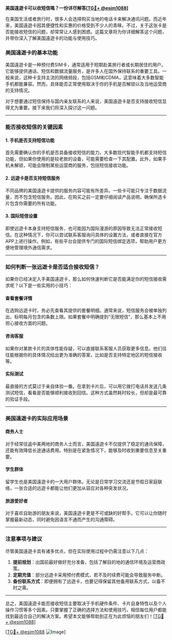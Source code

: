 **美国遠遊卡可以收短信嗎？一份详尽解答[[TG💪+ @esim1088](https://t.me/s/esim1088)]**

在美国生活或者旅行时，很多人会选择购买当地的电话卡来解决通讯问题。而近年来，美国遠遊卡因其便捷性和实惠的价格受到不少人的青睐。不过，关于这张卡是否能接收短信的问题，却常常让人感到困惑。这篇文章将为你详细解答这个问题，并带你深入了解美国遠遊卡的功能与使用技巧。

### 美国遠遊卡的基本功能

美国遠遊卡是一种预付费SIM卡，通常适用于短期赴美旅行者或长期居住的用户。它能够提供通话、短信和数据流量服务，是许多人在国外保持联系的重要工具。一般来说，这种卡支持主流的网络频段，包括GSM和CDMA，这意味着大多数智能手机都能兼容。然而，具体能否正常使用取决于你的手机是否解锁以及当地运营商的支持情况。

对于想要通过短信保持与国内亲友联系的人来说，美国遠遊卡是否支持接收短信显得尤为重要。接下来我们将深入探讨这一问题。

---

### 能否接收短信的关键因素

#### 1. 手机是否支持短信功能
首先需要确认你的手机是否具备接收短信的能力。大多数现代智能手机都支持短信功能，但如果你使用的是较老款的设备，可能需要检查一下其配置。此外，如果手机未解锁，可能会限制某些运营商的服务，包括短信接收功能。

#### 2. 远遊卡是否支持短信服务
不同品牌的美国遠遊卡提供的服务内容可能有所差异。一些卡可能只专注于数据流量，而不包含短信服务。因此，在购买之前一定要仔细阅读产品说明，确保所选卡片包含你需要的所有功能。

#### 3. 国际短信设置
即使远遊卡本身支持短信服务，也可能因为国际漫游的原因导致无法正常接收短信。在这种情况下，你可以尝试联系客服询问具体的设置方法，或者直接在官方APP上进行操作。例如，有些平台会提供专门的国际短信绑定选项，帮助用户更方便地管理境外通信需求。

---

### 如何判断一张远遊卡是否适合接收短信？

如果你已经决定入手美国遠遊卡，那么如何快速判断它是否能满足你的短信接收需求呢？以下是一些实用的小技巧：

#### 查看套餐详情
在选购远遊卡时，务必先查看其提供的套餐明细。通常来说，短信服务会被单独列出，标明每月包含的条数上限。如果套餐中明确提到“无限短信”，那么基本上不用担心接收方面的问题。

#### 咨询客服
如果你对某款卡片的具体性能存疑，可以直接联系客服人员获取更多信息。他们往往能根据你的具体情况给出更为准确的答案，比如是否支持特定地区的短信接收等。

#### 实际测试
最直接的方式莫过于亲自体验一番。在拿到卡片后，可以用它拨打电话并发送几条测试短信，看看是否能够顺利接收到回信。这种方式虽然耗时较长，但却是最可靠的验证手段。

---

### 美国遠遊卡的实际应用场景

#### 商务人士
对于经常往返中美两地的商务人士而言，美国遠遊卡不仅提供了稳定的通讯保障，还能有效降低长途通话费用。特别是在紧急情况下，能够及时收到重要信息至关重要。

#### 学生群体
留学生也是美国遠遊卡的一大用户群体。无论是日常学习交流还是节假日家庭联络，一张合适的远遊卡都能让他们更加从容应对各种突发状况。

#### 旅游爱好者
对于喜欢自助游的朋友来说，美国遠遊卡更是不可或缺的好帮手。它可以让你随时掌握最新动态，同时避免因语言不通而产生的沟通障碍。

---

### 注意事项与建议

尽管美国遠遊卡具有诸多优点，但在实际使用过程中仍需注意以下几点：

1. **提前规划**：出国前最好做好充分准备，包括了解目的地的通信环境及运营商政策。
2. **定期充值**：部分远遊卡采用预付费模式，若不及时续费可能会导致服务中断。
3. **备份联系方式**：即便拥有了远遊卡，也要记得保留其他备用联系方式，以备不时之需。

---

总之，美国遠遊卡能否接收短信主要取决于手机硬件条件、卡片自身特性以及个人操作习惯等多个因素。只要掌握了正确的选择方法和使用技巧，相信每位用户都能找到最适合自己的解决方案。希望本文能够帮助到正在为此烦恼的朋友们！[[TG💪+ @esim1088](https://t.me/s/esim1088)]

[[TG💪+ @esim1088](https://t.me/s/esim1088) ![Image](https://i.postimg.cc/4NQfJmqS/Snipaste-2025-05-13-00-14-12.png)]